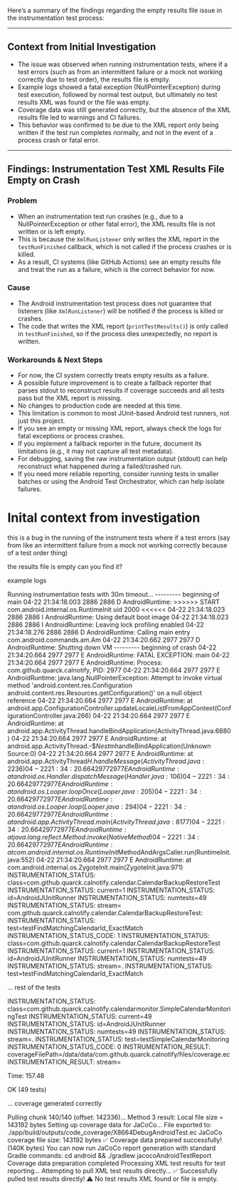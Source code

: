 Here’s a summary of the findings regarding the empty results file issue in the instrumentation test process:

---

## Context from Initial Investigation

- The issue was observed when running instrumentation tests, where if a test errors (such as from an intermittent failure or a mock not working correctly due to test order), the results file is empty.
- Example logs showed a fatal exception (NullPointerException) during test execution, followed by normal test output, but ultimately no test results XML was found or the file was empty.
- Coverage data was still generated correctly, but the absence of the XML results file led to warnings and CI failures.
- This behavior was confirmed to be due to the XML report only being written if the test run completes normally, and not in the event of a process crash or fatal error.

---

## Findings: Instrumentation Test XML Results File Empty on Crash

### Problem
- When an instrumentation test run crashes (e.g., due to a NullPointerException or other fatal error), the XML results file is not written or is left empty.
- This is because the `XmlRunListener` only writes the XML report in the `testRunFinished` callback, which is not called if the process crashes or is killed.
- As a result, CI systems (like GitHub Actions) see an empty results file and treat the run as a failure, which is the correct behavior for now.

### Cause
- The Android instrumentation test process does not guarantee that listeners (like `XmlRunListener`) will be notified if the process is killed or crashes.
- The code that writes the XML report (`printTestResults()`) is only called in `testRunFinished`, so if the process dies unexpectedly, no report is written.

### Workarounds & Next Steps
- For now, the CI system correctly treats empty results as a failure.
- A possible future improvement is to create a fallback reporter that parses stdout to reconstruct results if coverage succeeds and all tests pass but the XML report is missing.
- No changes to production code are needed at this time.
- This limitation is common to most JUnit-based Android test runners, not just this project.
- If you see an empty or missing XML report, always check the logs for fatal exceptions or process crashes.
- If you implement a fallback reporter in the future, document its limitations (e.g., it may not capture all test metadata).
- For debugging, saving the raw instrumentation output (stdout) can help reconstruct what happened during a failed/crashed run.
- If you need more reliable reporting, consider running tests in smaller batches or using the Android Test Orchestrator, which can help isolate failures.


# Inital context from investigation

this is a bug in the running of the instrument tests where if a test errors (say from like an intermittent failure from a mock not working correctly because of a test order thing)

the results file is empty  can you find it?

example logs

Running instrumentation tests with 30m timeout...
--------- beginning of main
04-22 21:34:18.003  2886  2886 D AndroidRuntime: >>>>>> START com.android.internal.os.RuntimeInit uid 2000 <<<<<<
04-22 21:34:18.023  2886  2886 I AndroidRuntime: Using default boot image
04-22 21:34:18.023  2886  2886 I AndroidRuntime: Leaving lock profiling enabled
04-22 21:34:18.276  2886  2886 D AndroidRuntime: Calling main entry com.android.commands.am.Am
04-22 21:34:20.662  2977  2977 D AndroidRuntime: Shutting down VM
--------- beginning of crash
04-22 21:34:20.664  2977  2977 E AndroidRuntime: FATAL EXCEPTION: main
04-22 21:34:20.664  2977  2977 E AndroidRuntime: Process: com.github.quarck.calnotify, PID: 2977
04-22 21:34:20.664  2977  2977 E AndroidRuntime: java.lang.NullPointerException: Attempt to invoke virtual method 'android.content.res.Configuration android.content.res.Resources.getConfiguration()' on a null object reference
04-22 21:34:20.664  2977  2977 E AndroidRuntime: 	at android.app.ConfigurationController.updateLocaleListFromAppContext(ConfigurationController.java:266)
04-22 21:34:20.664  2977  2977 E AndroidRuntime: 	at android.app.ActivityThread.handleBindApplication(ActivityThread.java:6880)
04-22 21:34:20.664  2977  2977 E AndroidRuntime: 	at android.app.ActivityThread.-$$Nest$mhandleBindApplication(Unknown Source:0)
04-22 21:34:20.664  2977  2977 E AndroidRuntime: 	at android.app.ActivityThread$H.handleMessage(ActivityThread.java:2236)
04-22 21:34:20.664  2977  2977 E AndroidRuntime: 	at android.os.Handler.dispatchMessage(Handler.java:106)
04-22 21:34:20.664  2977  2977 E AndroidRuntime: 	at android.os.Looper.loopOnce(Looper.java:205)
04-22 21:34:20.664  2977  2977 E AndroidRuntime: 	at android.os.Looper.loop(Looper.java:294)
04-22 21:34:20.664  2977  2977 E AndroidRuntime: 	at android.app.ActivityThread.main(ActivityThread.java:8177)
04-22 21:34:20.664  2977  2977 E AndroidRuntime: 	at java.lang.reflect.Method.invoke(Native Method)
04-22 21:34:20.664  2977  2977 E AndroidRuntime: 	at com.android.internal.os.RuntimeInit$MethodAndArgsCaller.run(RuntimeInit.java:552)
04-22 21:34:20.664  2977  2977 E AndroidRuntime: 	at com.android.internal.os.ZygoteInit.main(ZygoteInit.java:971)
INSTRUMENTATION_STATUS: class=com.github.quarck.calnotify.calendar.CalendarBackupRestoreTest
INSTRUMENTATION_STATUS: current=1
INSTRUMENTATION_STATUS: id=AndroidJUnitRunner
INSTRUMENTATION_STATUS: numtests=49
INSTRUMENTATION_STATUS: stream=
com.github.quarck.calnotify.calendar.CalendarBackupRestoreTest:
INSTRUMENTATION_STATUS: test=testFindMatchingCalendarId_ExactMatch
INSTRUMENTATION_STATUS_CODE: 1
INSTRUMENTATION_STATUS: class=com.github.quarck.calnotify.calendar.CalendarBackupRestoreTest
INSTRUMENTATION_STATUS: current=1
INSTRUMENTATION_STATUS: id=AndroidJUnitRunner
INSTRUMENTATION_STATUS: numtests=49
INSTRUMENTATION_STATUS: stream=.
INSTRUMENTATION_STATUS: test=testFindMatchingCalendarId_ExactMatch

... rest of the tests


INSTRUMENTATION_STATUS: class=com.github.quarck.calnotify.calendarmonitor.SimpleCalendarMonitoringTest
INSTRUMENTATION_STATUS: current=49
INSTRUMENTATION_STATUS: id=AndroidJUnitRunner
INSTRUMENTATION_STATUS: numtests=49
INSTRUMENTATION_STATUS: stream=.
INSTRUMENTATION_STATUS: test=testSimpleCalendarMonitoring
INSTRUMENTATION_STATUS_CODE: 0
INSTRUMENTATION_RESULT: coverageFilePath=/data/data/com.github.quarck.calnotify/files/coverage.ec
INSTRUMENTATION_RESULT: stream=

Time: 157.48

OK (49 tests)

... coverage generated correctly

Pulling chunk 140/140 (offset: 142336)...
Method 3 result: Local file size = 143192 bytes
Setting up coverage data for JaCoCo...
File exported to: ./app/build/outputs/code_coverage/X8664DebugAndroidTest.ec
JaCoCo coverage file size: 143192 bytes
✅ Coverage data prepared successfully! (140K bytes)
You can now run JaCoCo report generation with standard Gradle commands:
  cd android && ./gradlew jacocoAndroidTestReport
Coverage data preparation completed
Processing XML test results for test reporting...
Attempting to pull XML test results directly...
✅ Successfully pulled test results directly!
⚠️ No test results XML found or file is empty.
